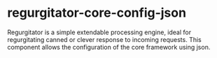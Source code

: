 # regurgitator-core-config-json
Regurgitator is a simple extendable processing engine, ideal for regurgitating canned or clever response to incoming requests. This component allows the configuration of the core framework using json.
